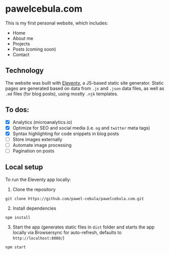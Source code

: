 # pawelcebula.com

This is my first personal website, which includes:

- Home
- About me
- Projects
- Posts (coming soon)
- Contact

## Technology

The website was built with [Eleventy](https://www.11ty.dev/), a JS-based static site generator. Static pages are generated based on data from `.js` and `.json` data files, as well as `.md` files (for blog posts), using mostly `.njk` templates.

## To dos:

- [x] Analytics (microanalytics.io)
- [x] Optimize for SEO and social media (i.e. `og` and `twitter` meta tags)
- [x] Syntax highlighting for code snippets in blog posts
- [ ] Store images externally
- [ ] Automate image processing
- [ ] Pagination on posts

## Local setup

To run the Eleventy app locally:

1. Clone the repository

```
git clone https://github.com/pawel-cebula/pawelcebula.com.git
```

2. Install dependencies

```
npm install
```

3. Start the app (generates static files in `dist` folder and starts the app locally via Browsersync for auto-refresh, defaults to `http://localhost:8080/`)

```
npm start
```
